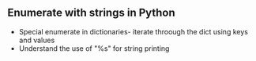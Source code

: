 ## Enumerate with strings in Python
* Special enumerate in dictionaries- iterate throough the dict using keys and values
* Understand the use of "%s" for string printing
